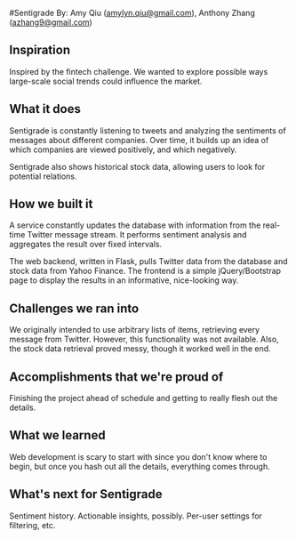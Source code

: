 #Sentigrade
By: Amy Qiu (amylyn.qiu@gmail.com), Anthony Zhang (azhang9@gmail.com)

## Inspiration
Inspired by the fintech challenge. We wanted to explore possible ways large-scale social trends could influence the market.

## What it does
Sentigrade is constantly listening to tweets and analyzing the sentiments of messages about different companies. Over time, it builds up an idea of which companies are viewed positively, and which negatively.

Sentigrade also shows historical stock data, allowing users to look for potential relations.

## How we built it

A service constantly updates the database with information from the real-time Twitter message stream. It performs sentiment analysis and aggregates the result over fixed intervals.

The web backend, written in Flask, pulls Twitter data from the database and stock data from Yahoo Finance. The frontend is a simple jQuery/Bootstrap page to display the results in an informative, nice-looking way.

## Challenges we ran into

We originally intended to use arbitrary lists of items, retrieving every message from Twitter. However, this functionality was not available. Also, the stock data retrieval proved messy, though it worked well in the end.

## Accomplishments that we're proud of

Finishing the project ahead of schedule and getting to really flesh out the details.

## What we learned

Web development is scary to start with since you don't know where to begin, but once you hash out all the details, everything comes through.

## What's next for Sentigrade

Sentiment history. Actionable insights, possibly. Per-user settings for filtering, etc.